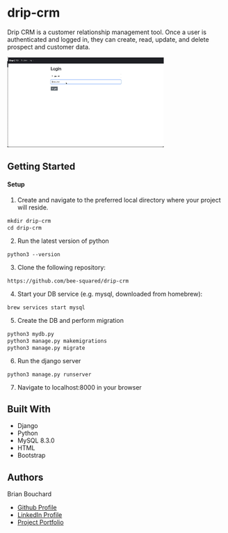 # drip-crm

Drip CRM is a customer relationship management tool. Once a user is authenticated and logged in, they can create, read, update, and delete prospect and customer data.

![Intro Image](./README_Images/drip-crm.gif "drip-crm.gif")

## Getting Started

#### Setup

1. Create and navigate to the preferred local directory where your project will reside.

```
mkdir drip-crm
cd drip-crm
```

2. Run the latest version of python

```
python3 --version
```

3. Clone the following repository:

```
https://github.com/bee-squared/drip-crm
```

4. Start your DB service (e.g. mysql, downloaded from homebrew):

```
brew services start mysql
```

5. Create the DB and perform migration

```
python3 mydb.py
python3 manage.py makemigrations
python3 manage.py migrate
```

6. Run the django server

```
python3 manage.py runserver
```

7. Navigate to localhost:8000 in your browser

## Built With

- Django
- Python
- MySQL 8.3.0
- HTML
- Bootstrap

## Authors

Brian Bouchard

- [Github Profile](https://github.com/bee-squared)
- [LinkedIn Profile](https://www.linkedin.com/in/brian-bouchard)
- [Project Portfolio](https://www.b-squared.life)
